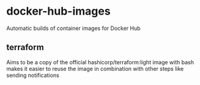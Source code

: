 # docker-hub-images
Automatic builds of container images for Docker Hub


## terraform

Aims to be a copy of the official hashicorp/terraform:light image with bash
makes it easier to reuse the image in combination with other steps like sending notifications

